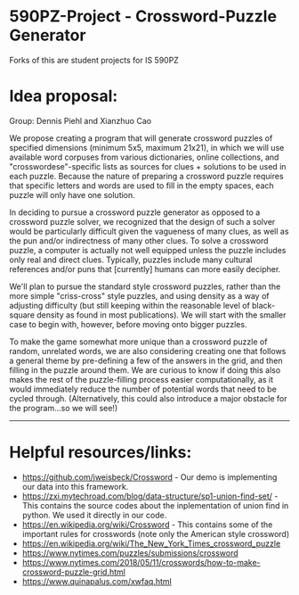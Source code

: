 # 590PZ-Project - Crossword-Puzzle Generator
Forks of this are student projects for IS 590PZ

# Idea proposal:
Group: Dennis Piehl and Xianzhuo Cao

We propose creating a program that will generate crossword puzzles of specified dimensions (minimum 5x5, maximum 21x21), in which we will use available word corpuses from various dictionaries, online collections, and "crosswordese"-specific lists as sources for clues + solutions to be used in each puzzle. Because the nature of preparing a crossword puzzle requires that specific letters and words are used to fill in the empty spaces, each puzzle will only have one solution.

In deciding to pursue a crossword puzzle generator as opposed to a crossword puzzle solver, we recognized that the design of such a solver would be particularly difficult given the vagueness of many clues, as well as the pun and/or indirectness of many other clues. To solve a crossword puzzle, a computer is actually not well equipped unless the puzzle includes only real and direct clues. Typically, puzzles include many cultural references and/or puns that [currently] humans can more easily decipher.

We'll plan to pursue the standard style crossword puzzles, rather than the more simple "criss-cross" style puzzles, and using density as a way of adjusting difficulty (but still keeping within the reasonable level of black-square density as found in most publications). We will start with the smaller case to begin with, however, before moving onto bigger puzzles.

To make the game somewhat more unique than a crossword puzzle of random, unrelated words, we are also considering creating one that follows a general theme by pre-defining a few of the answers in the grid, and then filling in the puzzle around them. We are curious to know if doing this also makes the rest of the puzzle-filling process easier computationally, as it would immediately reduce the number of potential words that need to be cycled through. (Alternatively, this could also introduce a major obstacle for the program...so we will see!)
_____________________________

# Helpful resources/links:
 - https://github.com/jweisbeck/Crossword - Our demo is implementing our data into this framework.
 - https://zxi.mytechroad.com/blog/data-structure/sp1-union-find-set/ - This contains the source codes about the inplementation of union find in python. We used it directly in our code.
 - https://en.wikipedia.org/wiki/Crossword - This contains some of the important rules for crosswords (note only the American style crossword)
 - https://en.wikipedia.org/wiki/The_New_York_Times_crossword_puzzle
 - https://www.nytimes.com/puzzles/submissions/crossword
 - https://www.nytimes.com/2018/05/11/crosswords/how-to-make-crossword-puzzle-grid.html
 - https://www.quinapalus.com/xwfaq.html

